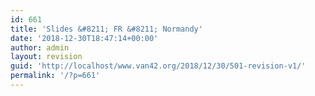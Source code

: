 ```yaml
---
id: 661
title: 'Slides &#8211; FR &#8211; Normandy'
date: '2018-12-30T18:47:14+00:00'
author: admin
layout: revision
guid: 'http://localhost/www.van42.org/2018/12/30/501-revision-v1/'
permalink: '/?p=661'
---
```


